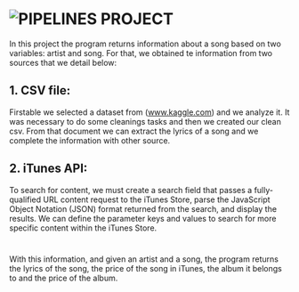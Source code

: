 # ![PIPELINES PROJECT]("https://github.com/mescamez/pipelines-project/blob/master/InPut/image-1.jpg)

In this project the program returns information about a song based on two variables: artist and song.
For that, we obtained te information from two sources that we detail below:
## 1. CSV file:
Firstable we selected a dataset from (www.kaggle.com) and we analyze it. It was necessary to do some cleanings tasks and then we created our clean csv. From that document we can extract the lyrics of a song and we complete the information with other source.
## 2. iTunes API:
To search for content, we must create a search field that passes a fully-qualified URL content request to the iTunes Store, parse the JavaScript Object Notation (JSON) format returned from the search, and display the results. We can define the parameter keys and values to search for more specific content within the iTunes Store.

#
With this information, and given an artist and a song, the program returns the lyrics of the song, the price of the song in iTunes, the album it belongs to and the price of the album.


